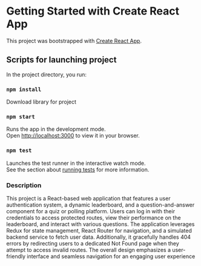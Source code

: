 # Getting Started with Create React App

This project was bootstrapped with [Create React App](https://github.com/facebook/create-react-app).

## Scripts for launching project

In the project directory, you run:
### `npm install`
Download library for project

### `npm start`

Runs the app in the development mode.\
Open [http://localhost:3000](http://localhost:3000) to view it in your browser.


### `npm test`

Launches the test runner in the interactive watch mode.\
See the section about [running tests](https://facebook.github.io/create-react-app/docs/running-tests) for more information.

### Description

This project is a React-based web application that features a user authentication system, a dynamic leaderboard, and a question-and-answer component for a quiz or polling platform. Users can log in with their credentials to access protected routes, view their performance on the leaderboard, and interact with various questions. The application leverages Redux for state management, React Router for navigation, and a simulated backend service to fetch user data. Additionally, it gracefully handles 404 errors by redirecting users to a dedicated Not Found page when they attempt to access invalid routes. The overall design emphasizes a user-friendly interface and seamless navigation for an engaging user experience
